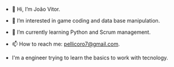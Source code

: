 - 👋 Hi, I’m João Vitor.
- 👀 I’m interested in game coding and data base manipulation.
- 🌱 I’m currently learning Python and Scrum management.
- 📫 How to reach me: pellicoro7@gmail.com.

- I'm a engineer trying to learn the basics to work with tecnology.

<!---
Johnny1997/Johnny1997 is a ✨ special ✨ repository because its `README.md` (this file) appears on your GitHub profile.
You can click the Preview link to take a look at your changes.
--->
